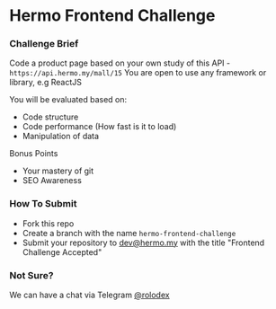 # Hermo Frontend Challenge

### Challenge Brief

Code a product page based on your own study of this API - `https://api.hermo.my/mall/15`
You are open to use any framework or library, e.g ReactJS

You will be evaluated based on:

- Code structure
- Code performance (How fast is it to load)
- Manipulation of data

Bonus Points
- Your mastery of git
- SEO Awareness

### How To Submit

- Fork this repo
- Create a branch with the name `hermo-frontend-challenge`
- Submit your repository to dev@hermo.my with the title "Frontend Challenge Accepted"

### Not Sure?

We can have a chat via Telegram [@rolodex](https://telegram.me/rolodex)
